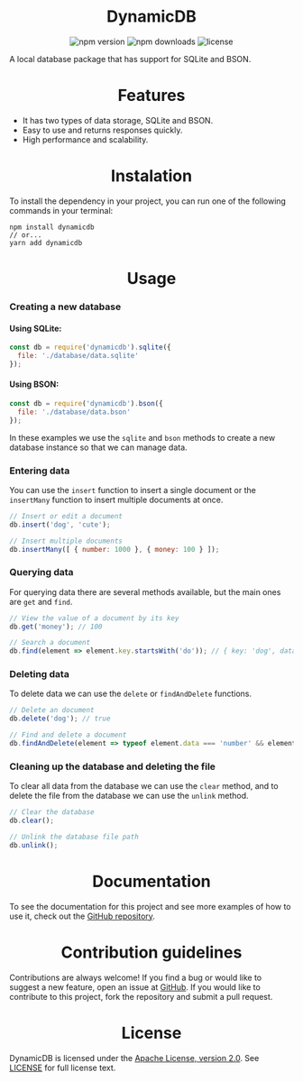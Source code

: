 <h1 align="center">DynamicDB</h1>

<p align="center">
  <img src="https://img.shields.io/npm/v/dynamicdb.svg" alt="npm version">
  <img src="https://img.shields.io/npm/dt/dynamicdb.svg" alt="npm downloads">
  <img src="https://img.shields.io/github/license/emptydev1/dynamicdb.svg" alt="license">
</p>

<p>A local database package that has support for SQLite and BSON.</p>

<h1 align="center">Features</h1>

- It has two types of data storage, SQLite and BSON.
- Easy to use and returns responses quickly.
- High performance and scalability.

<h1 align="center">Instalation</h1>

<p>To install the dependency in your project, you can run one of the following commands in your terminal:</p>

```sh-session
npm install dynamicdb
// or...
yarn add dynamicdb
```

<h1 align="center">Usage</h1>

<h3>Creating a new database</h3>

<h4>Using SQLite:</h4>

```js
const db = require('dynamicdb').sqlite({
  file: './database/data.sqlite'
});
```

<h4>Using BSON:</h4>

```js
const db = require('dynamicdb').bson({
  file: './database/data.bson'
});
```

In these examples we use the `sqlite` and `bson` methods to create a new database instance so that we can manage data.

<h3>Entering data</h3>

You can use the `insert` function to insert a single document or the `insertMany` function to insert multiple documents at once.

```js
// Insert or edit a document
db.insert('dog', 'cute');

// Insert multiple documents
db.insertMany([ { number: 1000 }, { money: 100 } ]);
```

<h3>Querying data</h3>

For querying data there are several methods available, but the main ones are `get` and `find`.

```js
// View the value of a document by its key
db.get('money'); // 100

// Search a document
db.find(element => element.key.startsWith('do')); // { key: 'dog', data: 'cute' }
```

<h3>Deleting data</h3>

To delete data we can use the `delete` or `findAndDelete` functions.

```js
// Delete an document
db.delete('dog'); // true

// Find and delete a document
db.findAndDelete(element => typeof element.data === 'number' && element.data >= 1000); // [ { key: 'number', data: 1000 } ]
```

<h3>Cleaning up the database and deleting the file</h3>

To clear all data from the database we can use the `clear` method, and to delete the file from the database we can use the `unlink` method.

```js
// Clear the database
db.clear();

// Unlink the database file path
db.unlink();
```

<h1 align="center">Documentation</h1>

<p>To see the documentation for this project and see more examples of how to use it, check out the <a href="https://github.com/emptydev1/dynamicdb/blob/master/docs">GitHub repository</a>.</p>

<h1 align="center">Contribution guidelines</h1>

<p>Contributions are always welcome! If you find a bug or would like to suggest a new feature, open an issue at<o> <a href="https://github.com/emptydev1/dynamicdb/issues">GitHub</a></o>. If you would like to contribute to this project, fork the repository and submit a pull request.</p>

<h1 align="center">License</h1>

<p>DynamicDB is licensed under the <a href="https://www.apache.org/licenses/LICENSE-2.0">Apache License, version 2.0</a>. See <a href="https://github.com/emptydev1/dynamicdb/blob/main/LICENSE">LICENSE</a> for full license text.</p>
